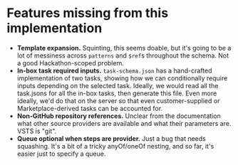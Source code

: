 # Features missing from this implementation

- **Template expansion.** Squinting, this seems doable, but it's going to be a lot of messiness across `patterns` and `$ref`s throughout the schema. Not a good Hackathon-scoped problem.
- **In-box task required inputs.** `task-schema.json` has a hand-crafted implementation of two tasks, showing how we can conditionally require inputs depending on the selected task. Ideally, we would read all the task.jsons for all the in-box tasks, then generate this file. Even more ideally, we'd do that on the server so that even customer-supplied or Marketplace-derived tasks can be accounted for.
- **Non-GitHub repository references.** Unclear from the documentation what other source providers are available and what their parameters are. VSTS is "git".
- **Queue optional when steps are provider.** Just a bug that needs squashing. It's a bit of a tricky anyOf/oneOf nesting, and so far, it's easier just to specify a queue.